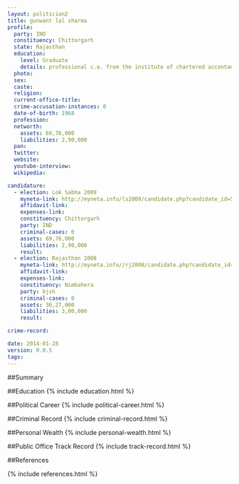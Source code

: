 ```yaml
---
layout: politician2
title: gunwant lal sharma
profile: 
  party: IND
  constituency: Chittorgarh
  state: Rajasthan
  education: 
    level: Graduate
    details: professional c.a. from the institute of chartered accontants of india, new delhi.
  photo: 
  sex: 
  caste: 
  religion: 
  current-office-title: 
  crime-accusation-instances: 0
  date-of-birth: 1968
  profession: 
  networth: 
    assets: 69,76,000
    liabilities: 2,90,000
  pan: 
  twitter: 
  website: 
  youtube-interview: 
  wikipedia: 

candidature: 
  - election: Lok Sabha 2009
    myneta-link: http://myneta.info/ls2009/candidate.php?candidate_id=5871
    affidavit-link: 
    expenses-link: 
    constituency: Chittorgarh 
    party: IND
    criminal-cases: 0
    assets: 69,76,000
    liabilities: 2,90,000
    result:  
  - election: Rajasthan 2008
    myneta-link: http://myneta.info//rj2008/candidate.php?candidate_id=1339
    affidavit-link: 
    expenses-link: 
    constituency: Nimbahera 
    party: bjsh
    criminal-cases: 0
    assets: 36,27,000
    liabilities: 3,00,000
    result:  

crime-record: 

date: 2014-01-28
version: 0.0.5
tags: 
---
```

##Summary


##Education
{% include education.html %}


##Political Career
{% include political-career.html %}


##Criminal Record
{% include criminal-record.html %}


##Personal Wealth
{% include personal-wealth.html %}


##Public Office Track Record
{% include track-record.html %}


##References


{% include references.html %}